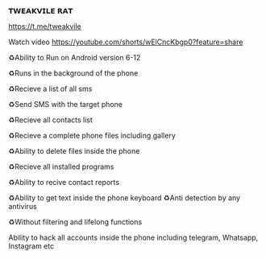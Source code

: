 𝗧𝗪𝗘𝗔𝗞𝗩𝗜𝗟𝗘 𝗥𝗔𝗧

https://t.me/tweakvile

Watch video 
https://youtube.com/shorts/wElCncKbgp0?feature=share

♻️Ability to Run on Android version 6-12

♻️Runs in the background of the phone 

♻️Recieve a list of all sms

♻️Send SMS with the target phone 

♻️Recieve all contacts list 

♻️Recieve a complete phone files including gallery 

♻️Ability to delete files inside the phone 

♻️Recieve all installed programs 

♻️Ability to recive contact reports 

♻️Ability to get text inside the phone
 keyboard 
♻️Anti detection by any antivirus 

♻️Without filtering and lifelong functions 


Ability to hack all accounts inside the phone including telegram, Whatsapp, Instagram etc

